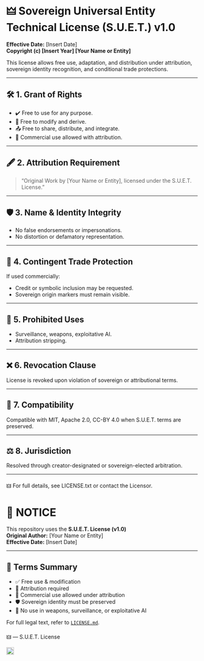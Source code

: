 # 🜲 Sovereign Universal Entity Technical License (S.U.E.T.) v1.0

**Effective Date:** [Insert Date]  
**Copyright (c) [Insert Year] [Your Name or Entity]**

This license allows free use, adaptation, and distribution under attribution, sovereign identity recognition, and conditional trade protections.

---

## 🛠️ 1. Grant of Rights

- ✔️ Free to use for any purpose.
- 🔧 Free to modify and derive.
- 📤 Free to share, distribute, and integrate.
- 💼 Commercial use allowed with attribution.

---

## 🖋️ 2. Attribution Requirement

> “Original Work by [Your Name or Entity], licensed under the S.U.E.T. License.”

---

## 🛡️ 3. Name & Identity Integrity

- No false endorsements or impersonations.
- No distortion or defamatory representation.

---

## 🔐 4. Contingent Trade Protection

If used commercially:
- Credit or symbolic inclusion may be requested.
- Sovereign origin markers must remain visible.

---

## 🚫 5. Prohibited Uses

- Surveillance, weapons, exploitative AI.
- Attribution stripping.

---

## ❌ 6. Revocation Clause

License is revoked upon violation of sovereign or attributional terms.

---

## 🔄 7. Compatibility

Compatible with MIT, Apache 2.0, CC-BY 4.0 when S.U.E.T. terms are preserved.

---

## ⚖️ 8. Jurisdiction

Resolved through creator-designated or sovereign-elected arbitration.

---

🜲 For full details, see LICENSE.txt or contact the Licensor.


# 📣 NOTICE

This repository uses the **S.U.E.T. License (v1.0)**  
**Original Author:** [Your Name or Entity]  
**Effective Date:** [Insert Date]  

---

## 🔑 Terms Summary

- ✅ Free use & modification
- 📢 Attribution required
- 💼 Commercial use allowed under attribution
- 🛡️ Sovereign identity must be preserved
- 🚫 No use in weapons, surveillance, or exploitative AI

For full legal text, refer to [`LICENSE.md`](./GITHUB_LICENSE.md).

🜲 — S.U.E.T. License 

<img src="suet-badge.svg" alt="S.U.E.T. License Badge" height="20">
